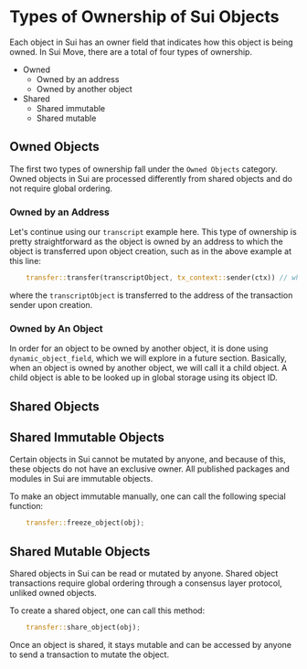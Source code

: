 # Types of Ownership of Sui Objects

Each object in Sui has an owner field that indicates how this object is being owned. In Sui Move, there are a total of four types of ownership.

- Owned
    - Owned by an address
    - Owned by another object 
- Shared
    - Shared immutable
    - Shared mutable

## Owned Objects

The first two types of ownership fall under the `Owned Objects` category. Owned objects in Sui are processed differently from shared objects and do not require global ordering. 

### Owned by an Address

Let's continue using our `transcript` example here. This type of ownership is pretty straightforward as the object is owned by an address to which the object is transferred upon object creation, such as in the above example at this line:

```rust
    transfer::transfer(transcriptObject, tx_context::sender(ctx)) // where tx_context::sender(ctx) is the recipient
```

where the `transcriptObject` is transferred to the address of the transaction sender upon creation.

### Owned by An Object

In order for an object to be owned by another object, it is done using `dynamic_object_field`, which we will explore in a future section. Basically, when an object is owned by another object, we will call it a child object. A child object is able to be looked up in global storage using its object ID.

## Shared Objects

## Shared Immutable Objects

Certain objects in Sui cannot be mutated by anyone, and because of this, these objects do not have an exclusive owner. All published packages and modules in Sui are immutable objects. 

To make an object immutable manually, one can call the following special function:

```rust
    transfer::freeze_object(obj);
```

## Shared Mutable Objects

Shared objects in Sui can be read or mutated by anyone. Shared object transactions require global ordering through a consensus layer protocol, unliked owned objects. 

To create a shared object, one can call this method:

```rust
    transfer::share_object(obj);
```

Once an object is shared, it stays mutable and can be accessed by anyone to send a transaction to mutate the object. 
